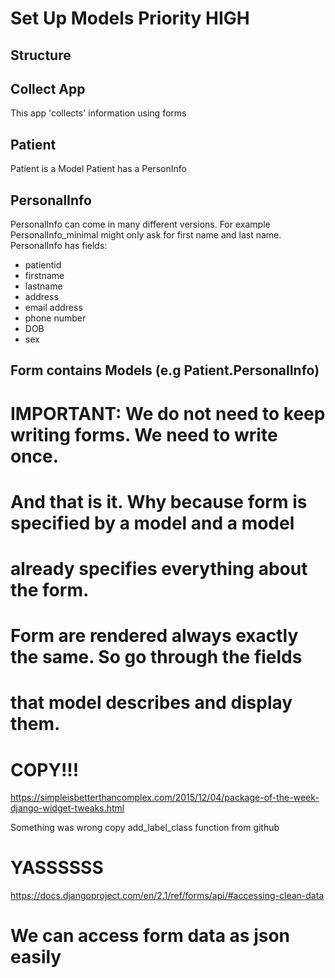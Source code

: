 # Set Up Models __Priority HIGH__

## Structure
## Collect App
This app 'collects' information using forms
## Patient
Patient is a Model
Patient has a PersonInfo
## PersonalInfo
PersonalInfo can come in many different versions. For example PersonalInfo_minimal
might only ask for first name and last name.
PersonalInfo has fields:
- patientid
- firstname
- lastname
- address
- email address
- phone number
- DOB
- sex


## Form contains Models (e.g Patient.PersonalInfo)


# IMPORTANT: We do not need to keep writing forms. We need to write once. 
# And that is it. Why because form is specified by a model and a model
# already specifies everything about the form. 
# Form are rendered always exactly the same. So go through the fields
# that model describes and display them.

# COPY!!!
https://simpleisbetterthancomplex.com/2015/12/04/package-of-the-week-django-widget-tweaks.html

Something was wrong
copy add_label_class function from github

# YASSSSSS
https://docs.djangoproject.com/en/2.1/ref/forms/api/#accessing-clean-data
# We can access form data as json easily
